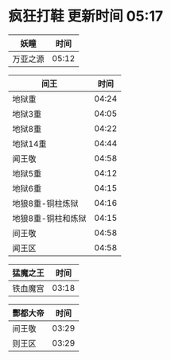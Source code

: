 # 疯狂打鞋 更新时间 05:17

| 妖瞳   | 时间    |
|--------|-------|
| 万亚之源 | 05:12 |

| 间王   | 时间    |
|--------|-------|
| 地狱重 | 04:24 |
| 地狱3重 | 04:05 |
| 地狱8重 | 04:22 |
| 地狱14重 | 04:44 |
| 闻王敬 | 04:58 |
| 地狱5重 | 04:12 |
| 地狱6重 | 04:15 |
| 地狼8重-铜柱炼狱 | 04:16 |
| 地狼8重-铜柱和炼狱 | 04:15 |
| 间王敬 | 04:58 |
| 闻王区 | 04:58 |

| 猛魔之王   | 时间    |
|--------|-------|
| 铁血魔宫 | 03:18 |

| 酆都大帝   | 时间    |
|--------|-------|
| 间王敬 | 03:29 |
| 则王区 | 03:29 |
